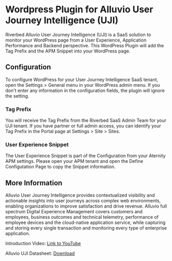 # Wordpress Plugin for Alluvio User Journey Intelligence (UJI)
Riverbed Alluvio User Journey Intelligence (UJI) is a SaaS solution to monitor your WordPress page from a User Experience, Application Performance and Backend perspective.
This WordPress Plugin will add the Tag Prefix and the APM Snippet into your WordPress page.

## Configuration
To configure WordPress for your User Journey Intelligence SaaS tenant, open the Settings > General menu in your WordPress admin menu.
If you don't enter any information in the configuration fields, the plugin will ignore the setting.
### Tag Prefix
You will receive the Tag Prefix from the Riverbed SaaS Admin Team for your UJI tenant. If you have partner or full admin access, you can identify your Tag Prefix in the Portal page at Settings > Site > Sites.
### User Experience Snippet
The User Experience Snippet is part of the Configuration from your Aternity APM settings. Please open your APM tenant and open the Define Configutation Page to copy the Snippet information. 

## More Information
Alluvio User Journey Intelligence provides contextualized visibility and actionable insights into user journeys across complex web environments, 
enabling organizations to improve satisfaction and drive revenue. Alluvio full spectrum Digital Experience Management covers customers and 
employees, business outcomes and technical telemetry, performance of employee devices and the cloud-native application service, while capturing 
and storing every single transaction and monitoring every type of enterprise application.


Introduction Video: [Link to YouTube](https://youtu.be/5YcmSWc-fzY)

Alluvio UJI Datasheet: [Download](https://www.riverbed.com/sites/default/files/file/2022-07/alluvio-aternity-user-journey-intelligence.pdf)
